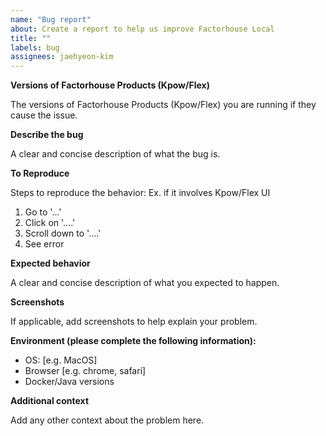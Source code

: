 ```yaml
---
name: "Bug report"
about: Create a report to help us improve Factorhouse Local
title: ""
labels: bug
assignees: jaehyeon-kim
---
```


**Versions of Factorhouse Products (Kpow/Flex)**

The versions of Factorhouse Products (Kpow/Flex) you are running if they cause the issue.

**Describe the bug**

A clear and concise description of what the bug is.

**To Reproduce**

Steps to reproduce the behavior: Ex. if it involves Kpow/Flex UI

1. Go to '...'
2. Click on '....'
3. Scroll down to '....'
4. See error

**Expected behavior**

A clear and concise description of what you expected to happen.

**Screenshots**

If applicable, add screenshots to help explain your problem.

**Environment (please complete the following information):**

- OS: [e.g. MacOS]
- Browser [e.g. chrome, safari]
- Docker/Java versions

**Additional context**

Add any other context about the problem here.
